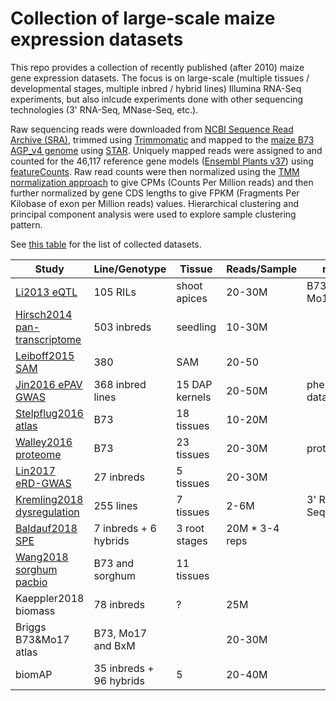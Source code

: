 # Collection of large-scale maize expression datasets

This repo provides a collection of recently published (after 2010) maize gene expression datasets. The focus is on large-scale (multiple tissues / developmental stages, multiple inbred / hybrid lines) Illumina RNA-Seq experiments, but also inlcude experiments done with other sequencing technologies (3' RNA-Seq, MNase-Seq, etc.).

Raw sequencing reads were downloaded from [NCBI Sequence Read Archive (SRA)](https://www.ncbi.nlm.nih.gov/sra), trimmed using [Trimmomatic](http://www.usadellab.org/cms/?page=trimmomatic) and mapped to the [maize B73 AGP_v4 genome](http://plants.ensembl.org/Zea_mays/Info/Index) using [STAR](https://github.com/alexdobin/STAR).  Uniquely mapped reads were assigned to and counted for the 46,117 reference gene models ([Ensembl Plants v37](http://plants.ensembl.org/Zea_mays/Info/Index)) using [featureCounts](http://bioinf.wehi.edu.au/featureCounts/).  Raw read counts were then normalized using the [TMM normalization approach](https://bioconductor.org/packages/release/bioc/html/edgeR.html) to give CPMs (Counts Per Million reads) and then further normalized by gene CDS lengths to give FPKM (Fragments Per Kilobase of exon per Million reads) values.  Hierarchical clustering and principal component analysis were used to explore sample clustering pattern.

See [this table](/data/01.cfg.tsv) for the list of collected datasets.

| Study | Line/Genotype | Tissue | Reads/Sample | note | results |
| ----- | ------------- | ------ | ------------------- | --- | ---- |
| [Li2013 eQTL](https://www.ncbi.nlm.nih.gov/pubmed/23341782) | 105 RILs | shoot apices | 20-30M | B73 and Mo17 IBM | [link](/li2013/data) |
| [Hirsch2014 pan-transcriptome](https://www.ncbi.nlm.nih.gov/pubmed/24488960 ) | 503 inbreds | seedling | 10-30M | | [link](/hirsch2014/data)|
| [Leiboff2015 SAM](https://www.ncbi.nlm.nih.gov/pubmed/26584889 ) | 380 | SAM | 20-50 | | [link](/leiboff2015/data) |
| [Jin2016 ePAV GWAS](https://www.ncbi.nlm.nih.gov/pubmed/26729541 ) | 368 inbred lines | 15 DAP kernels | 20-50M | phenotypic data | [link](/jin2016/data) |
| [Stelpflug2016 atlas](https://www.ncbi.nlm.nih.gov/pubmed/27898762) | B73 | 18 tissues | 10-20M |  | [link](/stelpflug2016/data) |
| [Walley2016 proteome](https://www.ncbi.nlm.nih.gov/pubmed/27540173 ) | B73 | 23 tissues | 20-30M | proteomics | [link](/walley2016/data) |
| [Lin2017 eRD-GWAS](https://www.ncbi.nlm.nih.gov/pubmed/29041960 ) | 27 inbreds | 5 tissues | 20-30M |  | [link](/lin2017/data) |
| [Kremling2018 dysregulation](https://www.ncbi.nlm.nih.gov/pubmed/29539638 ) | 255 lines | 7 tissues | 2-6M | 3' RNA-Seq | [link](/kremling2018/data) |
| [Baldauf2018 SPE](https://www.ncbi.nlm.nih.gov/pubmed/29358068 ) | 7 inbreds + 6 hybrids | 3 root stages | 20M * 3-4 reps |  | |
| [Wang2018 sorghum pacbio](https://www.ncbi.nlm.nih.gov/pubmed/29712755) | B73 and sorghum | 11 tissues | |  | |
| Kaeppler2018 biomass | 78 inbreds | ? | 25M | |
| Briggs B73&Mo17 atlas | B73, Mo17 and BxM | | 20-30M | | [link](/briggs/data) |
| biomAP | 35 inbreds + 96 hybrids | 5 | 20-40M | | |


